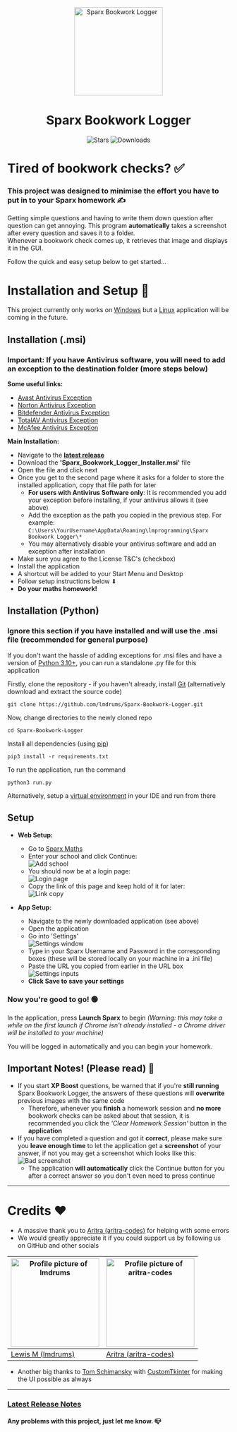 <div align="center">
  <img src="readme_images/logo.svg" alt="Sparx Bookwork Logger" width="200">
  <h1>Sparx Bookwork Logger</h1>
  <img alt="Stars" src="https://img.shields.io/github/stars/lmdrums/Sparx-Bookwork-Logger.svg">
  <img alt="Downloads" src="https://img.shields.io/github/downloads/lmdrums/Sparx-Bookwork-Logger/total.svg">

</div>

# Tired of bookwork checks? ✅

### This project was designed to minimise the effort you have to put in to your Sparx homework ✍

Getting simple questions and having to write them down question after question can get annoying. This program **automatically** takes a screenshot after every question and saves it to a folder. </br> Whenever a bookwork check comes up, it retrieves that image and displays it in the GUI.

Follow the quick and easy setup below to get started...

# Installation and Setup 🔧

This project currently only works on [Windows](https://www.microsoft.com/en-gb/windows) but a [Linux](https://en.wikipedia.org/wiki/Linux) application will be coming in the future.

## Installation (.msi)

### Important: If you have Antivirus software, you will need to add an exception to the destination folder (more steps below)

**Some useful links:**
- [Avast Antivirus Exception](https://support.avast.com/en-gb/article/antivirus-scan-exclusions/#pc)
- [Norton Antivirus Exception](https://support.norton.com/sp/en/us/home/current/solutions/v3672136)
- [Bitdefender Antivirus Exception](https://www.bitdefender.co.uk/consumer/support/answer/88779/)
- [TotalAV Antivirus Exception](https://help.bethesda.net/#en/answer/46189)
- [McAfee Antivirus Exception](https://www.mcafee.com/support/?articleId=TS102056&page=shell&shell=article-view)

**Main Installation:**
- Navigate to the [**latest release**](https://github.com/lmdrums/sparx-bookwork-logger/releases/latest)
- Download the **'Sparx_Bookwork_Logger_Installer.msi'** file
- Open the file and click next
- Once you get to the second page where it asks for a folder to store the installed application, copy that file path for later
  - **For users with Antivirus Software only**: It is recommended you add your exception before installing, if your antivirus allows it (see above)
  - Add the exception as the path you copied in the previous step. For example: `C:\Users\YourUsername\AppData\Roaming\lmprogramming\Sparx Bookwork Logger\*`
  - You may alternatively disable your antivirus software and add an exception after installation
- Make sure you agree to the License T&C's (checkbox)
- Install the application
- A shortcut will be added to your Start Menu and Desktop
- Follow setup instructions below ⬇
- **Do your maths homework!**

## Installation (Python)

### Ignore this section if you have installed and will use the .msi file (recommended for general purpose)

If you don't want the hassle of adding exceptions for .msi files and have a version of [Python 3.10+](https://www.python.org/), you can run a standalone .py file for this application

Firstly, clone the repository - if you haven't already, install [Git](https://git-scm.com/downloads) (alternatively download and extract the source code)

`git clone https://github.com/lmdrums/Sparx-Bookwork-Logger.git`

Now, change directories to the newly cloned repo

`cd Sparx-Bookwork-Logger`

Install all dependencies (using [pip](https://pip.pypa.io/en/stable/))

`pip3 install -r requirements.txt`

To run the application, run the command

`python3 run.py`

Alternatively, setup a [virtual environment](https://docs.python.org/3/library/venv.html) in your IDE and run from there

## Setup
- **Web Setup:**
  - Go to [Sparx Maths](https://selectschool.sparxmaths.uk/)
  - Enter your school and click Continue:
    </br>
    ![Add school](readme_images/school.png)
  - You should now be at a login page:
    </br>
    ![Login page](readme_images/login.png)
  - Copy the link of this page and keep hold of it for later:
    </br>
    ![Link copy](readme_images/link_copy.png)

- **App Setup:**

  - Navigate to the newly downloaded application (see above)
  - Open the application
  - Go into 'Settings'
    </br>
    ![Settings window](readme_images/settings.png)
  - Type in your Sparx Username and Password in the corresponding boxes (these will be stored locally on your machine in a .ini file)
  - Paste the URL you copied from earlier in the URL box
    </br>
    ![Settings inputs](readme_images/settings_entry.png)
  - **Click Save to save your settings**

### Now you're good to go! 🟢

In the application, press **Launch Sparx** to begin *(Warning: this may take a while on the first launch if Chrome isn't already installed - a Chrome driver will be installed to your machine)*

You will be logged in automatically and you can begin your homework.

## Important Notes! (Please read) 📜

- If you start **XP Boost** questions, be warned that if you're **still running** Sparx Bookwork Logger, the answers of these questions will **overwrite** previous images with the same code
  - Therefore, whenever you **finish** a homework session and **no more** bookwork checks can be asked about that session, it is recommended you click the *'Clear Homework Session'* button in the **application**
- If you have completed a question and got it **correct**, please make sure you **leave enough time** to let the application get a **screenshot** of your answer, if not you may get a screenshot which looks like this:
  </br>
  ![Bad screenshot](readme_images/bad_screenshot.png)
  - The application **will automatically** click the Continue button for you after a correct answer so you don't even need to press continue

---

# Credits ❤️

- A massive thank you to [Aritra (aritra-codes)](https://github.com/aritra-codes) for helping with some errors
- We would greatly appreciate it if you could support us by following us on GitHub and other socials

<img src="https://github.com/lmdrums.png" alt="Profile picture of lmdrums" height="200" width="200"/> | <img src="https://github.com/aritra-codes.png" alt="Profile picture of aritra-codes" height="200" width="200"/>
---|---
[Lewis M (lmdrums)](https://github.com/lmdrums) | [Aritra (aritra-codes)](https://github.com/aritra-codes)

- Another big thanks to [Tom Schimansky](https://github.com/TomSchimansky) with [CustomTkinter](https://github.com/TomSchimansky/CustomTkinter) for making the UI possible as always

---

### [Latest Release Notes](https://lmdrums.github.io/sparx-bookwork-logger-release-notes/)

#### Any problems with this project, just let me know. 📪

